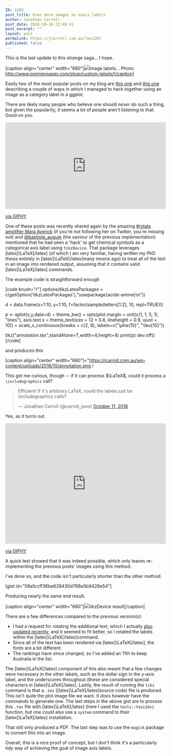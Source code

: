 ```yaml
---
ID: 1203
post_title: Even more images as xaxis labels
author: Jonathan Carroll
post_date: 2018-10-16 22:48:41
post_excerpt: ""
layout: post
permalink: https://jcarroll.com.au/?p=1203
published: false
---
```

This is the last update to this strange saga... I hope.

[caption align="center" width="680"]<img src="https://jcarroll.com.au/wp-content/uploads/2018/10/labels.jpg" />Image labels... Photo: http://www.premierpaper.com/shop/custom-labels/[/caption]

<!--more-->

Easily two of the most popular posts on my blog are <a href="https://jcarroll.com.au/2016/06/02/images-as-x-axis-labels/">this one</a> and <a href="https://jcarroll.com.au/2016/06/03/images-as-x-axis-labels-updated/">this one</a> describing a couple of ways in which I managed to hack together using an image as a category label in a ggplot. 

There are likely many people who believe one should _never_ do such a thing, but given the popularity, it seems a lot of people aren't listening to that. Good on you.

<div style="width:100%;height:0;padding-bottom:54%;position:relative;"><iframe src="https://giphy.com/embed/bqalUGFYfyHzW" width="100%" height="100%" style="position:absolute" frameBorder="0" class="giphy-embed" allowFullScreen></iframe></div><p><a href="https://giphy.com/gifs/good-hang-breastfeeding-bqalUGFYfyHzW">via GIPHY</a></p>

One of these posts was recently shared again by the amazing <a href="https://twitter.com/dataandme">#rstats amplifier Mara Averick</a> (if you're not following her on Twitter, you're missing out) and <a href="https://twitter.com/baptiste_auguie">@baptiste_auguie</a> (the saviour of the previous implementation) mentioned that he had seen a 'hack' to get chemical symbols as a categorical axis label using <code>tikzDevice</code>. That package leverages [latex]\LaTeX[/latex] (of which I am _very_ familiar, having written my PhD thesis entirely in [latex]\LaTeX[/latex]many moons ago) to treat all of the text in an image into rendered output, assuming that it contains valid [latex]\LaTeX[/latex] commands.

The example code is straightforward enough

[code brush="r"]
options(tikzLatexPackages = 
c(getOption('tikzLatexPackages'),&quot;\\usepackage{acide-amine}\n&quot;)) 

d = data.frame(x=1:10, y=1:10, f=factor(sample(letters[1:2], 10, repl=TRUE))) 

p &lt;- qplot(x,y,data=d) + theme_bw() + 
  opts(plot.margin = unit(c(1, 1, 5, 1), &quot;lines&quot;), 
       axis.text.x = theme_text(size = 12 * 
        0.8, lineheight = 0.9, vjust = 10)) + 
  scale_x_continuous(breaks = c(2, 8), labels=c(&quot;\\phe{15}&quot;, &quot;\\leu{15}&quot;)) 

tikz(&quot;annotation.tex&quot;,standAlone=T,width=4,height=4) 
print(p) 
dev.off() 
[/code]

and produces this

[caption align="center" width="680"]<"https://jcarroll.com.au/wp-content/uploads/2018/10/annotation.png /

This got me curious, though -- if it can process $\LaTeX$, could it process a <code>\\includegraphics</code> call?

<blockquote class="twitter-tweet" data-lang="en"><p lang="en" dir="ltr">Efficient! If it&#39;s arbitrary LaTeX, could the labels just be \includegraphics calls?</p>&mdash; Jonathan Carroll (@carroll_jono) <a href="https://twitter.com/carroll_jono/status/1050535371241476096?ref_src=twsrc%5Etfw">October 11, 2018</a></blockquote>
<script async src="https://platform.twitter.com/widgets.js" charset="utf-8"></script>

Yes, as it turns out. 

<div style="width:100%;height:0;padding-bottom:75%;position:relative;"><iframe src="https://giphy.com/embed/XreQmk7ETCak0" width="100%" height="100%" style="position:absolute" frameBorder="0" class="giphy-embed" allowFullScreen></iframe></div><p><a href="https://giphy.com/gifs/retro-thumbs-up-XreQmk7ETCak0">via GIPHY</a></p>

A quick test showed that it was indeed possible, which only leaves re-implementing the previous posts' images using this method.

I've done so, and the code isn't particularly shorter than the other method.

[gist id="08a1ccff36be628430d768e5b9426e54"]

Producing nearly the same end result.

[caption  align="center" width="680"]<img src="https://jcarroll.com.au/wp-content/uploads/2018/10/xaxis.png" />tikzDevice result[/caption]

There are a few differences compared to the previous version(s):

 - I had a request for rotating the additional text, which I actually <a href="https://gist.github.com/jonocarroll/2f9490f1f5e7c82ef8b791a4b91fc9ca#file-images_as_xaxis_labels_updated-r">also updated recently</a>, and it seemed to fit better, so I rotated the labels within the [latex]\LaTeX[/latex]command.
 - Since all of the text has been rendered via [latex]\LaTeX[/latex], the fonts are a bit different.
 - The rankings have since changed, so I've added an 11th to keep Australia in the list.

The [latex]\LaTeX[/latex] component of this also meant that a few changes were necessary in the other labels, such as the dollar sign in the y-axis label, and the underscores throughout (these are considered special characters in [latex]\LaTeX[/latex]. Lastly, the result of running the <code>tikz</code> command is that a <code>.tex</code> ([latex]\LaTeX[/latex]source code) file is produced. This isn't quite the plot image file we want. It _does_ however have the commands to generate one. The last steps in the above gist are to process this <code>.tex</code> file with [latex]\LaTeX[/latex] (here I used the <code>tools::texi2dvi</code> function, but one _could_ also use a <code>system</code> command to their [latex]\LaTeX[/latex] installation.

That still only produced a PDF. The last step was to use the <code>magick</code> package to convert this into an image.

Overall, this is a nice proof of concept, but I don't think it's a particularly tidy way of achieving the goal of image axis labels.